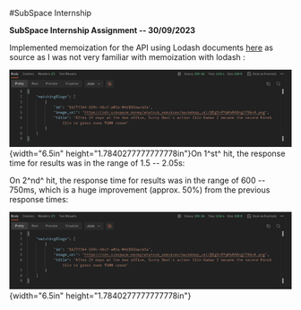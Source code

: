 #SubSpace Internship

**SubSpace Internship Assignment -- 30/09/2023**

Implemented memoization for the API using Lodash documents
[here](https://lodash.com/docs#memoize) as source as I was not very
familiar with memoization with lodash :

![](media/image1.png){width="6.5in" height="1.7840277777777778in"}On
1^st^ hit, the response time for results was in the range of 1.5 --
2.05s:

On 2^nd^ hit, the response time for results was in the range of 600 --
750ms, which is a huge improvement (approx. 50%) from the previous
response times:

![](media/image1.png){width="6.5in" height="1.7840277777777778in"}
